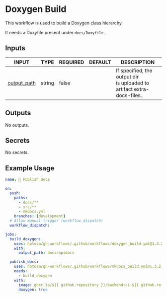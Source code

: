 # Doxygen Build

This workflow is used to build a Doxygen class hierarchy.

It needs a Doxyfile present under `docs/Doxyfile`.

## Inputs

<!-- AUTO-DOC-INPUT:START - Do not remove or modify this section -->

| INPUT                                                             | TYPE   | REQUIRED | DEFAULT | DESCRIPTION                                                                |
| ----------------------------------------------------------------- | ------ | -------- | ------- | -------------------------------------------------------------------------- |
| <a name="input_output_path"></a>[output_path](#input_output_path) | string | false    |         | If specified, the output dir <br>is uploaded to artifact extra-docs-files. |

<!-- AUTO-DOC-INPUT:END -->

## Outputs

<!-- AUTO-DOC-OUTPUT:START - Do not remove or modify this section -->

No outputs.

<!-- AUTO-DOC-OUTPUT:END -->

## Secrets

<!-- AUTO-DOC-SECRETS:START - Do not remove or modify this section -->

No secrets.

<!-- AUTO-DOC-SECRETS:END -->

## Example Usage

```yaml
name: 📖 Publish Docs

on:
  push:
    paths:
      - docs/**
      - src/**
      - mkdocs.yml
    branches: [development]
  # Allow manual trigger (workflow_dispatch)
  workflow_dispatch:

jobs:
  build_doxygen:
    uses: hotosm/gh-workflows/.github/workflows/doxygen_build.yml@1.3.2
    with:
      output_path: docs/apidocs

  publish_docs:
    uses: hotosm/gh-workflows/.github/workflows/mkdocs_build.yml@1.3.2
    needs:
      - build_doxygen
    with:
      image: ghcr.io/${{ github.repository }}/backend:ci-${{ github.ref_name }}
      doxygen: true
```
